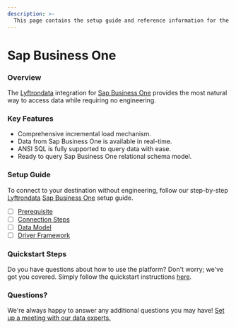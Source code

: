 ```yaml
---
description: >-
  This page contains the setup guide and reference information for the Sap Business One source connector.
---
```


# Sap Business One

### Overview

The [Lyftrondata](https://www.lyftrondata.com/) integration for [Sap Business One](None) provides the most natural way to access data while requiring no engineering.

### Key Features

* Comprehensive incremental load mechanism.
* Data from Sap Business One is available in real-time.&#x20;
* ANSI SQL is fully supported to query data with ease.
* Ready to query Sap Business One relational schema model.

### Setup Guide

To connect to your destination without engineering, follow our step-by-step [Lyftrondata](https://www.lyftrondata.com/)  [Sap Business One](None) setup guide.

* [ ] [Prerequisite](prerequisite.md)
* [ ] [Connection Steps](connection-steps.md)
* [ ] [Data Model](data-model/erd.md)
* [ ] [Driver Framework](driver-framework/)

### Quickstart Steps

Do you have questions about how to use the platform? Don't worry; we've got you covered. Simply follow the quickstart instructions [here](../README.md).

### Questions? <a href="#questions" id="questions"></a>

We're always happy to answer any additional questions you may have! [Set up a meeting with our data experts.](https://www.lyftrondata.com/book-a-meeting/)


